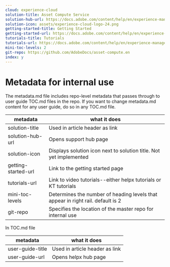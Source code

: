 ```yaml
---
cloud: experience-cloud
solution-title: Asset Compute Service
solution-hub-url: https://docs.adobe.com/content/help/en/experience-manager-cloud-service/assets/asset-microservices-overview.html
solution-icon: assets/experience-cloud-logo-24.png
getting-started-title: Getting Started
getting-started-url: https://docs.adobe.com/content/help/en/experience-manager-cloud-service/assets/asset-microservices-overview.html
tutorials-title: Tutorials
tutorials-url: https://docs.adobe.com/content/help/en/experience-manager-learn/assets/overview.html
mini-toc-levels: 2
git-repo: https://github.com/AdobeDocs/asset-compute.en
index: y
---
```


# Metadata for internal use

The metadata.md file includes repo-level metadata that passes through to user guide TOC.md files in the repo. If you want to change metadata.md content for any user guide, do so in any TOC.md file.

| metadata | what it does |
|--- |--- |
| solution-title | Used in article header as link |
| solution-hub-url | Opens support hub page |
| solution-icon | Displays solution icon next to solution title. Not yet implemented |
| getting-started-url | Link to the getting started page |
| tutorials-url | Link to video tutorials--either helpx tutorials or KT tutorials |
| mini-toc-levels | Determines the number of heading levels that appear in right rail. default is 2 |
| git-repo | Specifies the location of the master repo for internal use |

In TOC.md file

| metadata | what it does |
|--- |--- |
| user-guide-title | Used in article header as link |
| user-guide-url | Opens helpx hub page |
